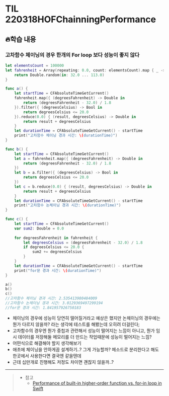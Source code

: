 # TIL 220318HOFChainningPerformance

## 🔥학습 내용

### 고차함수 체이닝의 경우 한개의 For loop 보다 성능이 좋지 않다

```swift
let elementsCount = 100000
let fahrenheit = Array(repeating: 0.0, count: elementsCount).map { _ -> Double in
    return Double.random(in: 32.0 ... 113.0)
}

func a() {
    let startTime = CFAbsoluteTimeGetCurrent()
    fahrenheit.map({ (degreesFahrenheit) -> Double in
        return (degreesFahrenheit - 32.0) / 1.8
    }).filter({ (degreesCelsius) -> Bool in
        return degreesCelsius <= 20.0
    }).reduce(0.0) { (result, degreesCelsius) -> Double in
        return result + degreesCelsius
    }
    let durationTime = CFAbsoluteTimeGetCurrent() - startTime
    print("고차함수 체이닝 경과 시간: \(durationTime)")
}

func b() {
    let startTime = CFAbsoluteTimeGetCurrent()
    let a = fahrenheit.map({ (degreesFahrenheit) -> Double in
        return (degreesFahrenheit - 32.0) / 1.8
    })
    let b = a.filter({ (degreesCelsius) -> Bool in
        return degreesCelsius <= 20.0
    })
    let c = b.reduce(0.0) { (result, degreesCelsius) -> Double in
        return result + degreesCelsius
    }
    let durationTime = CFAbsoluteTimeGetCurrent() - startTime
    print("고차함수 논체이닝 경과 시간: \(durationTime)")
}

func c() {
    let startTime = CFAbsoluteTimeGetCurrent()
    var sum2: Double = 0.0
            
    for degreesFahrenheit in fahrenheit {
        let degreesCelsius = (degreesFahrenheit - 32.0) / 1.8
        if degreesCelsius <= 20.0 {
            sum2 += degreesCelsius
        }
    }
    let durationTime = CFAbsoluteTimeGetCurrent() - startTime
    print("for문 경과 시간: \(durationTime)")
}

a()
b()
c()
//고차함수 체이닝 경과 시간: 2.535413980484009
//고차함수 논체이닝 경과 시간: 3.0129369497299194
//for문 경과 시간: 1.841957926750183
```

- 체이닝의 경우에 성능이 당연히 떨어질거라고 예상은 했지만 논체이닝의 경우에는 뭔가 다르지 않을까? 라는 생각에 테스트를 해봤는데 오히려 더걸린다;
- 고차함수의 경우엔 뭔가 중첩과 관련해서 성능이 떨어지는 느낌이 아니고, 뭔가 임시 데이터를 저장해둘 메모리를 더 만드는 작업때문에 성능이 떨어지는 느낌?
- 어떤식으로 해결해야 할지 생각해보기
- 애초에 체이닝을 안하게끔 설계하기..? 그게 가능할까? 메소드로 분리한다고 해도 한곳에서 사용한다면 결국엔 같을텐데
- 근데 십만개로 진행해도 저정도 차이면 괜찮지 않을까..?

---

> - 참고
>   - [Performance of built-in higher-order function vs. for-in loop in Swift](https://medium.com/skoumal-studio/performance-of-built-in-higher-order-function-vs-for-in-loop-in-swift-166fa41b545f)
